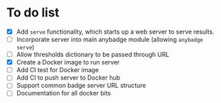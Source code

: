 # To do list

* [x] Add `serve` functionality, which starts up a web server to serve results.
* [ ] Incorporate server into main anybadge module (allowing `anybadge serve`)
* [ ] Allow thresholds dictionary to be passed through URL
* [x] Create a Docker image to run server
* [ ] Add CI test for Docker image
* [ ] Add CI to push server to Docker hub
* [ ] Support common badge server URL structure
* [ ] Documentation for all docker bits